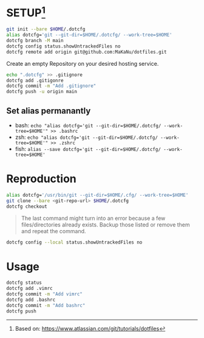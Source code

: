 # SETUP[^1]

``` bash
git init --bare $HOME/.dotcfg
alias dotcfg='git --git-dir=$HOME/.dotcfg/ --work-tree=$HOME'
dotcfg branch -M main
dotcfg config status.showUntrackedFiles no
dotcfg remote add origin git@github.com:MaKaNu/dotfiles.git
```
Create an empty Repository on your desired hosting service.

```bash
echo ".dotcfg" >> .gitignore
dotcfg add .gitigonre
dotcfg commit -m "Add .gitignore"
dotcfg push -u origin main
```

## Set alias permanantly
- bash: `echo "alias dotcfg='git --git-dir=$HOME/.dotcfg/ --work-tree=$HOME'" >> .bashrc`
- zsh: `echo "alias dotcfg='git --git-dir=$HOME/.dotcfg/ --work-tree=$HOME'" >> .zshrc`
- fish: `alias --save dotcfg='git --git-dir=$HOME/.dotcfg/ --work-tree=$HOME'`


# Reproduction

```bash
alias dotcfg='/usr/bin/git --git-dir=$HOME/.cfg/ --work-tree=$HOME'
git clone --bare <git-repo-url> $HOME/.dotcfg
dotcfg checkout
```
>The last command might turn into an error because a few files/directories already exists. Backup those listed or remove them and repeat the command.

```bash
dotcfg config --local status.showUntrackedFiles no
```


# Usage
```bash
dotcfg status
dotcfg add .vimrc
dotcfg commit -m "Add vimrc"
dotcfg add .bashrc
dotcfg commit -m "Add bashrc"
dotcfg push
```

[^1]: Based on: https://www.atlassian.com/git/tutorials/dotfiles
